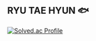 ## RYU TAE HYUN 🐟
[![Solved.ac Profile](http://mazassumnida.wtf/api/v2/generate_badge?boj=ryu200112)](https://solved.ac/ryu200112/)

<!--
**aryu1217/aryu1217** is a ✨ _special_ ✨ repository because its `README.md` (this file) appears on your GitHub profile.

Here are some ideas to get you started:

- 🔭 I’m currently working on ...
- 🌱 I’m currently learning ...
- 👯 I’m looking to collaborate on ...
- 🤔 I’m looking for help with ...
- 💬 Ask me about ...
- 📫 How to reach me: ...
- 😄 Pronouns: ...
- ⚡ Fun fact: ...
-->
